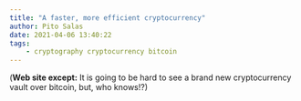 ```yaml
---
title: "A faster, more efficient cryptocurrency"
author: Pito Salas
date: 2021-04-06 13:40:22
tags:
    - cryptography cryptocurrency bitcoin
---
```


(**Web site except:** It is going to be hard to see a brand new cryptocurrency vault over bitcoin, but, who knows!?) 
